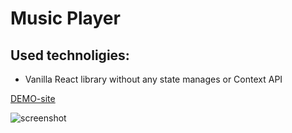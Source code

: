 # Music Player

## Used technoligies:

- Vanilla React library without any state manages or Context API

[DEMO-site](https://irrbis38.github.io/r-music-player/)

![screenshot](https://user-images.githubusercontent.com/66014974/233347082-75371ab4-d24f-47ea-a946-0dcb8f1c5790.jpg)
